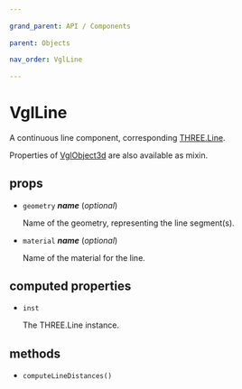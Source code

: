 ```yaml
---
          
grand_parent: API / Components
          
parent: Objects
          
nav_order: VglLine
          
---
```

# VglLine 

A continuous line component,
corresponding [THREE.Line](https://threejs.org/docs/index.html#api/objects/Line).

Properties of [VglObject3d](../core/vgl-object3d) are also available as mixin. 

## props 

- `geometry` ***name*** (*optional*) 

  Name of the geometry, representing the line segment(s). 

- `material` ***name*** (*optional*) 

  Name of the material for the line. 

## computed properties 

- `inst` 

  The THREE.Line instance. 

## methods 

- `computeLineDistances()` 

